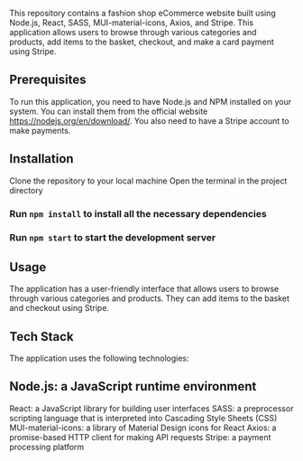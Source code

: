 This repository contains a fashion shop eCommerce website built using Node.js, React, SASS, MUI-material-icons, Axios, and Stripe. This application allows users to browse through various categories and products, add items to the basket, checkout, and make a card payment using Stripe.

## Prerequisites

To run this application, you need to have Node.js and NPM installed on your system. You can install them from the official website https://nodejs.org/en/download/. You also need to have a Stripe account to make payments.

## Installation

Clone the repository to your local machine
Open the terminal in the project directory

### Run `npm install` to install all the necessary dependencies

### Run `npm start` to start the development server

## Usage

The application has a user-friendly interface that allows users to browse through various categories and products. They can add items to the basket and checkout using Stripe.

## Tech Stack

The application uses the following technologies:

## Node.js: a JavaScript runtime environment

React: a JavaScript library for building user interfaces
SASS: a preprocessor scripting language that is interpreted into Cascading Style Sheets (CSS)
MUI-material-icons: a library of Material Design icons for React
Axios: a promise-based HTTP client for making API requests
Stripe: a payment processing platform
